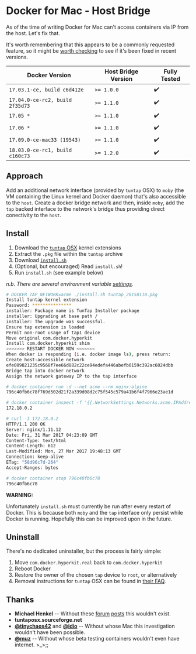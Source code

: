 # Docker for Mac - Host Bridge

As of the time of writing Docker for Mac can't access containers via IP from
the host. Let's fix that.

It's worth remembering that this appears to be a commonly requested feature, so
it might be [worth checking][docker-for-mac-networking] to see if it's been
fixed in recent versions.

Docker Version                  | Host Bridge Version | Fully Tested
------------------------------- | ------------------- | ------------------
`17.03.1-ce, build c6d412e`     | `>= 1.0.0`          | :heavy_check_mark:
`17.04.0-ce-rc2, build 2f35d73` | `>= 1.1.0`          | :heavy_check_mark:
`17.05 *`                       | `>= 1.1.0`          | :heavy_check_mark:
`17.06 *`                       | `>= 1.1.0`          | :heavy_check_mark:
`17.09.0-ce-mac33 (19543)`      | `>= 1.1.0`          | :heavy_check_mark:
`18.03.0-ce-rc1, build c160c73` | `>= 1.2.0`          | :heavy_check_mark:

[docker-for-mac-networking]: https://docs.docker.com/docker-for-mac/networking/

## Approach

Add an additional network interface (provided by `tuntap` OSX) to `moby` (the
VM containing the Linux kernel and Docker daemon) that's also accessible to the
`host`. Create a docker bridge network and then, inside `moby`, add the `tap`
backed interface to the network's bridge thus providing direct conectivity to
the `host`.

## Install

1. Download the [`tuntap` OSX][tto] kernel extensions
2. Extract the `.pkg` file within the `tuntap` archive
3. Download [`install.sh`][install]
4. (Optional, but encouraged) Read `install.sh`!
5. Run `install.sh` (see example below)

_n.b. There are several environment variable [settings][envvars]._

```sh
# DOCKER_TAP_NETWORK=acme ./install.sh tuntap_20150118.pkg
Install tuntap kernel extension
Password: ***************
installer: Package name is TunTap Installer package
installer: Upgrading at base path /
installer: The upgrade was successful.
Ensure tap extension is loaded
Permit non-root usage of tap1 device
Move original com.docker.hyperkit
Install com.docker.hyperkit shim
>>>>>>> RESTART DOCKER NOW <<<<<<<
When docker is responding (i.e. docker image ls), press return:
Create host-accessible network
efe009821235c9568f7ee66d882c22ce94edefa446abefb0159c392ac6024dbb
Bridge tap into docker network
Assign the network gateway IP to the tap interface

# docker container run -d --net acme --rm nginx:alpine
796c40fb6c78f769d502d21f2a339d08d2c75f545c579a41b6f4f7966e23ae1d

# docker container inspect -f '{{.NetworkSettings.Networks.acme.IPAddress}}' 796c40fb6c78
172.18.0.2

# curl -I 172.18.0.2
HTTP/1.1 200 OK
Server: nginx/1.11.12
Date: Fri, 31 Mar 2017 04:23:09 GMT
Content-Type: text/html
Content-Length: 612
Last-Modified: Mon, 27 Mar 2017 19:48:13 GMT
Connection: keep-alive
ETag: "58d96c7d-264"
Accept-Ranges: bytes

# docker container stop 796c40fb6c78
796c40fb6c78
```

**WARNING:**

Unfortunately `install.sh` must currently be run after every restart of Docker.
This is because both `moby` and the `tap` interface only persist while Docker
is running. Hopefully this can be improved upon in the future.

[envvars]: /install.sh#L7-L14
[install]: /install.sh
[tto]: http://tuntaposx.sourceforge.net/

## Uninstall

There's no dedicated uninstaller, but the process is fairly simple:

1. Move `com.docker.hyperkit.real` back to `com.docker.hyperkit`
2. Reboot Docker
3. Restore the owner of the chosen `tap` device to `root`, or alternatively
4. Removal instructions for `tuntap` OSX can be found in [their FAQ][ttofaq].

[ttofaq]: http://tuntaposx.sourceforge.net/faq.xhtml

## Thanks

- **Michael Henkel** --
  Without these [forum][mhenkel1] [posts][mhenkel2] this wouldn't exist.
- **tuntaposx.sourceforge.net**
- **[@tinychaos42][tinychaos42]** and **[@idio][idio]** --
  Without whose Mac this investigation wouldn't have been possible.
- **[@muz][muz]** --
  Without whose beta testing containers wouldn't even have internet. >\_>;;

[mhenkel1]: https://forums.docker.com/t/support-tap-interface-for-direct-container-access-incl-multi-host/17835/2
[mhenkel2]: https://forums.docker.com/t/support-tap-interface-for-direct-container-access-incl-multi-host/17835/3
[tinychaos42]: https://github.com/tinychaos42
[idio]: https://github.com/idio
[muz]: https://github.com/muz
